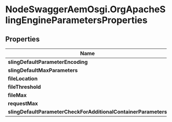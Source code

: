 # NodeSwaggerAemOsgi.OrgApacheSlingEngineParametersProperties

## Properties

Name | Type | Description | Notes
------------ | ------------- | ------------- | -------------
**slingDefaultParameterEncoding** | [**ConfigNodePropertyString**](ConfigNodePropertyString.md) |  | [optional] 
**slingDefaultMaxParameters** | [**ConfigNodePropertyInteger**](ConfigNodePropertyInteger.md) |  | [optional] 
**fileLocation** | [**ConfigNodePropertyString**](ConfigNodePropertyString.md) |  | [optional] 
**fileThreshold** | [**ConfigNodePropertyInteger**](ConfigNodePropertyInteger.md) |  | [optional] 
**fileMax** | [**ConfigNodePropertyInteger**](ConfigNodePropertyInteger.md) |  | [optional] 
**requestMax** | [**ConfigNodePropertyInteger**](ConfigNodePropertyInteger.md) |  | [optional] 
**slingDefaultParameterCheckForAdditionalContainerParameters** | [**ConfigNodePropertyBoolean**](ConfigNodePropertyBoolean.md) |  | [optional] 


